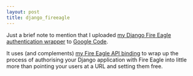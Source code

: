 ```yaml
---
layout: post
title: django_fireeagle
---
```

Just a brief note to mention that I uploaded [my Django Fire Eagle authentication wrapper][django_fireeagle] to [Google Code][].

It uses (and complements) [my Fire Eagle API binding][fireeagle_api] to wrap up the process of authorising your Django application with Fire Eagle into little more than pointing your users at a URL and setting them free.

[django_fireeagle]: http://django-fireeagle.googlecode.com/
[Google Code]: http://code.google.com/
[fireeagle_api]: http://fireeagle.yahoo.net/developer/code/python
